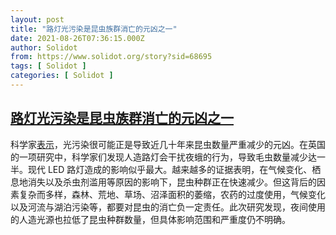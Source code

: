 ```yaml
---
layout: post
title: "路灯光污染是昆虫族群消亡的元凶之一"
date: 2021-08-26T07:36:15.000Z
author: Solidot
from: https://www.solidot.org/story?sid=68695
tags: [ Solidot ]
categories: [ Solidot ]
---
```

<!--1629963375000-->
[路灯光污染是昆虫族群消亡的元凶之一](https://www.solidot.org/story?sid=68695)
------

<div>
科学家<a href="https://www.bbc.com/news/science-environment-58333233">表示</a>，光污染很可能正是导致近几十年来昆虫数量严重减少的元凶。在英国的一项研究中，科学家们发现人造路灯会干扰夜蛾的行为，导致毛虫数量减少达一半。现代 LED 路灯造成的影响似乎最大。越来越多的证据表明，在气候变化、栖息地消失以及杀虫剂滥用等原因的影响下，昆虫种群正在快速减少。但这背后的因素复杂而多样，森林、荒地、草场、沼泽面积的萎缩，农药的过度使用，气候变化以及河流与湖泊污染等，都要对昆虫的消亡负一定责任。此次研究发现，夜间使用的人造光源也拉低了昆虫种群数量，但具体影响范围和严重度仍不明确。
</div>
